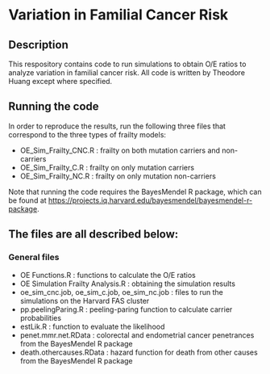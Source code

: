 # Variation in Familial Cancer Risk

## Description

This respository contains code to run simulations to obtain O/E ratios to analyze variation in familial cancer risk. All code is written by Theodore Huang except where specified.

## Running the code
In order to reproduce the results, run the following three files that correspond to the three types of frailty models:

* OE_Sim_Frailty_CNC.R : frailty on both mutation carriers and non-carriers
* OE_Sim_Frailty_C.R : frailty on only mutation carriers
* OE_Sim_Frailty_NC.R : frailty on only mutation non-carriers
    
Note that running the code requires the BayesMendel R package, which can be found at https://projects.iq.harvard.edu/bayesmendel/bayesmendel-r-package.
    
## The files are all described below:

### General files

* OE Functions.R : functions to calculate the O/E ratios
* OE Simulation Frailty Analysis.R : obtaining the simulation results
* oe_sim_cnc.job, oe_sim_c.job, oe_sim_nc.job : files to run the simulations on the Harvard FAS cluster
* pp.peelingParing.R : peeling-paring function to calculate carrier probabilities
* estLik.R : function to evaluate the likelihood
* penet.mmr.net.RData : colorectal and endometrial cancer penetrances from the BayesMendel R package
* death.othercauses.RData : hazard function for death from other causes from the BayesMendel R package

